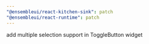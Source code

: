 ```yaml
---
"@ensembleui/react-kitchen-sink": patch
"@ensembleui/react-runtime": patch
---
```


add multiple selection support in ToggleButton widget
